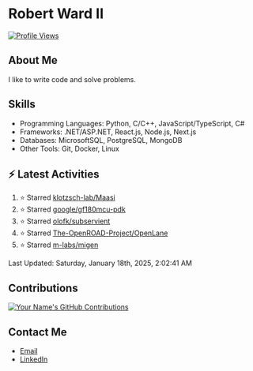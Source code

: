 
# Robert Ward II

[![Profile Views](https://komarev.com/ghpvc/?username=Robert-W-Ward)](https://github.com/Robert-W-Ward)

## About Me
I like to write code and solve problems.

## Skills
- Programming Languages: Python, C/C++, JavaScript/TypeScript, C#
- Frameworks: .NET/ASP.NET, React.js, Node.js, Next.js
- Databases: MicrosoftSQL, PostgreSQL, MongoDB
- Other Tools: Git, Docker, Linux

## :zap: Latest Activities
<!--RECENT_ACTIVITY:start-->
1. ⭐ Starred [klotzsch-lab/Maasi](https://github.com/klotzsch-lab/Maasi)
2. ⭐ Starred [google/gf180mcu-pdk](https://github.com/google/gf180mcu-pdk)
3. ⭐ Starred [olofk/subservient](https://github.com/olofk/subservient)
4. ⭐ Starred [The-OpenROAD-Project/OpenLane](https://github.com/The-OpenROAD-Project/OpenLane)
5. ⭐ Starred [m-labs/migen](https://github.com/m-labs/migen)
<!--RECENT_ACTIVITY:end-->

<!--RECENT_ACTIVITY:last_update-->
Last Updated: Saturday, January 18th, 2025, 2:02:41 AM
<!--RECENT_ACTIVITY:last_update_end-->

<!--END_SECTIN:activity-->
## Contributions
[![Your Name's GitHub Contributions](https://github-readme-streak-stats.herokuapp.com/?user=Robert-W-Ward&theme=radical)](https://github.com/your-username)

## Contact Me
- [Email](mailto:robertwesleyward2019@gmail.com)
- [LinkedIn](https://linkedin.com/in/https://www.linkedin.com/in/robert-ward-ii/)
